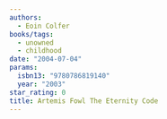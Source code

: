 ```yaml
---
authors:
  - Eoin Colfer
books/tags:
  - unowned
  - childhood
date: "2004-07-04"
params:
  isbn13: "9780786819140"
  year: "2003"
star_rating: 0
title: Artemis Fowl The Eternity Code
---
```


<!--more-->
